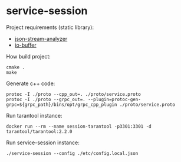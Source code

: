 # service-session

Project requirements (static library):
  - [json-stream-analyzer](https://github.com/Alexander1000/json-stream-analyzer)
  - [io-buffer](https://github.com/Alexander1000/io-buffer)

How build project:
```shell
cmake .
make
```

Generate c++ code:
```shell
protoc -I ./proto --cpp_out=. ./proto/service.proto
protoc -I ./proto --grpc_out=. --plugin=protoc-gen-grpc=${grpc_path}/bins/opt/grpc_cpp_plugin ./proto/service.proto
```

Run tarantool instance:
```shell
docker run --rm --name session-tarantool -p3301:3301 -d tarantool/tarantool:2.2.0
```

Run service-session instance:
```shell
./service-session --config ./etc/config.local.json
```
